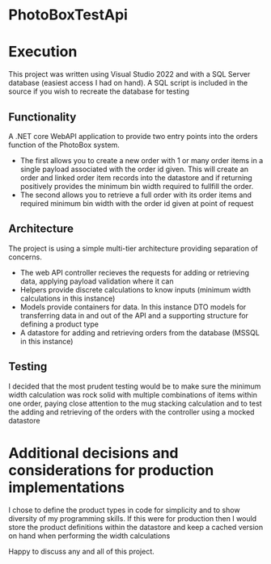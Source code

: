 # PhotoBoxTestApi

# Execution
This project was written using Visual Studio 2022 and with a SQL Server database (easiest access I had on hand). A SQL script is included in the source if you wish to recreate the database for testing

## Functionality
A .NET core WebAPI application to provide two entry points into the orders function of the PhotoBox system.

- The first allows you to create a new order with 1 or many order items in a single payload associated with the order id given. This will create an order and linked order item records into the datastore and if returning positively provides the minimum bin width required to fullfill the order.
- The second allows you to retrieve a full order with its order items and required minimum bin width with the order id given at point of request

## Architecture
The project is using a simple multi-tier architecture providing separation of concerns.
- The web API controller recieves the requests for adding or retrieving data, applying payload validation where it can
- Helpers provide discrete calculations to know inputs (minimum width calculations in this instance)
- Models provide containers for data. In this instance DTO models for transferring data in and out of the API and a supporting structure for defining a product type
- A datastore for adding and retrieving orders from the database (MSSQL in this instance)

## Testing
I decided that the most prudent testing would be to make sure the minimum width calculation was rock solid with multiple combinations of items within one order, paying close attention to the mug stacking calculation and to test the adding and retrieving of the orders with the controller using a mocked datastore

# Additional decisions and considerations for production implementations
I chose to define the product types in code for simplicity and to show diversity of my programming skills. If this were for production then I would store the product definitions within the datastore and keep a cached version on hand when performing the width calculations

Happy to discuss any and all of this project.
